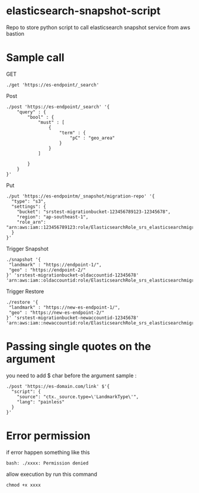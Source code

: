 # elasticsearch-snapshot-script
Repo to store python script to call elasticsearch snapshot service from aws bastion



# Sample call
GET
```
./get 'https://es-endpoint/_search'
```

Post
```
./post 'https://es-endpoint/_search' '{
    "query" : {
        "bool" : {
            "must" : [
                {
                    "term" : {
                        "pC" : "geo_area"
                    }
                }
            ]
        
        }
    }
}'
```

Put
```
./put 'https://es-endpointm/_snapshot/migration-repo' '{
  "type": "s3",
  "settings": {
    "bucket": "srstest-migrationbucket-123456789123-12345678",
    "region": "ap-southeast-1",
    "role_arn": "arn:aws:iam::123456789123:role/ElasticsearchRole_srs_elasticsearchmigration"
  }
}'
```

Trigger Snapshot
```
./snapshot '{
 "landmark" : "https://endpoint-1/",   
 "geo" : "https://endpoint-2/"   
}' 'srstest-migrationbucket-oldaccountid-12345678' 'arn:aws:iam::oldaccountid:role/ElasticsearchRole_srs_elasticsearchmigration'
```

Trigger Restore
```
./restore '{
 "landmark" : "https://new-es-endpoint-1/",   
 "geo" : "https://new-es-endpoint-2/"   
}' 'srstest-migrationbucket-newaccountid-12345678' 'arn:aws:iam::newaccountid:role/ElasticsearchRole_srs_elasticsearchmigration'
```

# Passing single quotes on the argument
you need to add $ char before the argument
sample : 
```
./post 'https://es-domain.com/link' $'{
  "script": {
    "source": "ctx._source.type=\'LandmarkType\'",
    "lang": "painless"
  }
}'
```

# Error permission
if error happen something like this
```
bash: ./xxxx: Permission denied
```
allow execution by run this command
```
chmod +x xxxx
```
